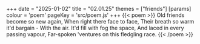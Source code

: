 +++
date = "2025-01-02"
title = "02.01.25"
themes = ["friends"]
[params]
  colour = 'poem'
  pageKey = 'src/poem.js'
+++
{{< poem >}}
Old friends become so new again,
When right there face to face,
Their breath so warm it'd bargain -
With the air. It'd fill with fog the space,
And laced in every passing vapour,
Far-spoken 'ventures on this fledgling race.
{{< /poem >}}